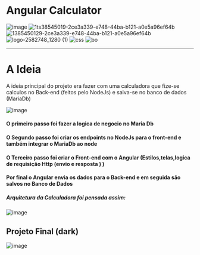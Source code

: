 # Angular Calculator 
![image](https://user-images.githubusercontent.com/81401104/138545019-2ce3a339-e748-44ba-b121-a0e5a96ef64b.png)
![1ts38545019-2ce3a339-e748-44ba-b121-a0e5a96ef64b](https://user-images.githubusercontent.com/81401104/138545211-cd3a5c81-95fe-4dc0-95f6-1d4765b7cca5.png)
![1385450129-2ce3a339-e748-44ba-b121-a0e5a96ef64b](https://user-images.githubusercontent.com/81401104/138545214-9c2a617c-684f-4cb6-8b5b-6984e9bbab47.png)
![logo-2582748_1280 (1)](https://user-images.githubusercontent.com/81401104/138545429-24c7e3f5-8cbb-4a5b-8cae-4c4d369cd628.png)
![css](https://user-images.githubusercontent.com/81401104/138545561-ad4a7f8c-7530-4ef8-970c-ec131fa1a796.png)
![bo](https://user-images.githubusercontent.com/81401104/138546885-a25f45a7-27ab-4963-85ae-01917a99cde1.png)

<hr>

# A Ideia

A ideia principal do projeto era fazer com uma calculadora que fize-se calculos no Back-end (feitos pelo NodeJs) e salva-se no banco de dados (MariaDb)

![image](https://user-images.githubusercontent.com/81401104/168928557-33a935f7-5f9a-47f9-b578-9c6fbb918eac.png)

#### O primeiro passo foi fazer a logica de negocio no Maria Db 

#### O Segundo passo foi criar os endpoints no NodeJs para o front-end e também integrar o MariaDb ao node

#### O Terceiro passo foi criar o Front-end com o Angular (Estilos,telas,logica de requisição Http (envio e resposta ) )

#### Por final o Angular envia os dados para o Back-end e em seguida são salvos no Banco de Dados 

##### Arquitetura da Calculadora foi pensada assim:
![image](https://user-images.githubusercontent.com/81401104/168929708-1c39b396-a892-4d0b-949e-7a9fb87d1241.png)

## Projeto Final (dark)

![image](https://user-images.githubusercontent.com/81401104/168384603-fcd1c0dd-8a8e-41c4-9f96-d0e8e01ce37c.png)

 
